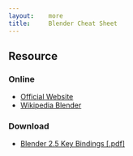 ```yaml
---
layout:    more
title:     Blender Cheat Sheet 
---
```

<div class="content content-400">
    <div class="board board-326">
        <h2 class="board-title">Resource</h2>
        <div class="board-card">
            <h3 class="board-card-title">Online</h3>
            <ul>
                <li><a href="http://www.blender.org/">Official Website</a></li>
                <li><a href="http://en.wikipedia.org/wiki/Blender_(software)">Wikipedia Blender</a></li>
            </ul>
        </div>
        <div class="board-card">
            <h3 class="board-card-title">Download</h3>
            <ul>
                <li><a href="/static/cs/blender-2-5-key-bindings.pdf">Blender 2.5 Key Bindings [.pdf]</a></li>
            </ul>
        </div>
    </div>
</div>
